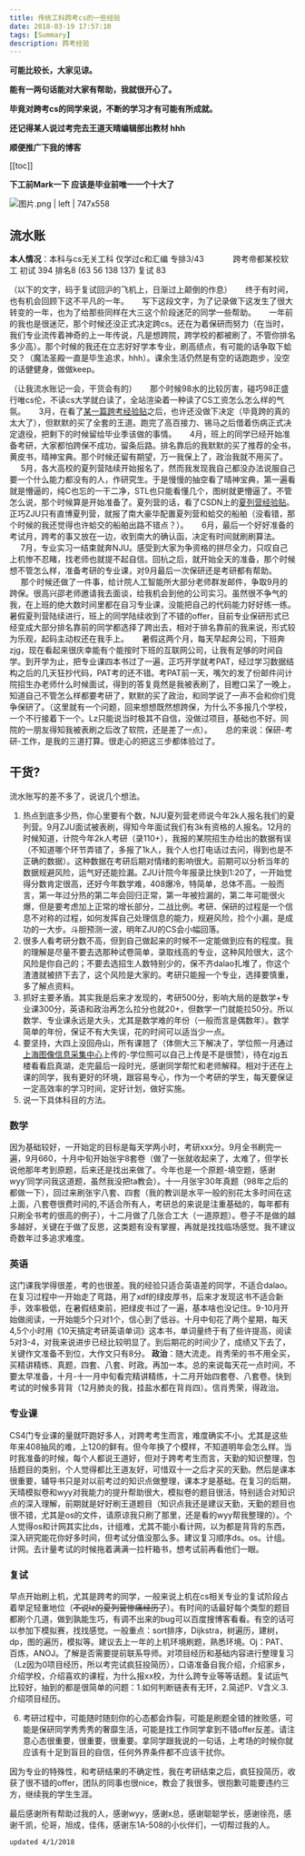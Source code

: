 ```yaml
---
title: 传统工科跨考cs的一些经验
date: 2018-03-19 17:57:10
tags: [Summary]
description: 跨考经验
---
```


**可能比较长，大家见谅。**

**能有一两句话能对大家有帮助，我就很开心了。**

**毕竟对跨考cs的同学来说，不断的学习才有可能有所成就。**

**还记得某人说过考完去王道天晴编辑部出教材 hhh**

**顺便推广下我的博客**

[[toc]]

**下工前Mark一下 应该是毕业前唯一一个十大了**

![图片.png | left | 747x558](https://cdn.nlark.com/yuque/0/2018/jpeg/104214/1534957732897-4776bd9e-44f6-44ab-b083-068667dc744c.jpeg "")

## 流水账

**本人情况**：本科与cs无关工科 仅学过c和汇编 专排3/43
            跨考帝都某校软工 初试 394 排名8 \(63 56 138 137\) 复试 83

（以下的文字，码于复试回沪的飞机上，日渐过上颠倒的作息）
      终于有时间，也有机会回顾下这不平凡的一年。
      写下这段文字，为了记录做下这发生了很大转变的一年，也为了给那些同样在大三这个阶段迷茫的同学一些帮助。
      一年前的我也是很迷茫，那个时候还没正式决定跨cs。还在为着保研而努力（在当时，我们专业流传着神奇的上一年传说，凡是想跨院，跨学校的都被刷了，不管你排名多少高）。那个时候的我还在立志好好学本专业，刷高绩点，有可能的话争取下蛤交？（魔法圣殿一直是毕生追求，hhh）。课余生活仍然是有空的话跑跑步，没空的话健健身，做做keep。

（让我流水账记一会，干货会有的）
     那个时候98水的比较厉害，碰巧98正盛行唯cs伦，不读cs大学就白读了，全站渲染着一种读了CS工资怎么怎么样的气氛。
     3月，在看了[某一篇跨考经验贴](http://www.cc98.org/topic/4689987/1#1)之后，也许还没做下决定（毕竟跨的真的太大了），但默默的买了全套的王道。跑完了高百接力、锡马之后借着伤病正式决定退役，把剩下的时候留给毕业季该做的事情。
     4月，班上的同学已经开始准备考研，大家都怕跨保不成功，留条后路。排名靠后的我默默的买了推荐的全书，黄皮书，晴神宝典。那个时候还留有期望，万一我保上了，政治我就不用买了。
     5月，各大高校的夏列营陆续开始报名了，然而我发现我自己都没办法说服自己要一个什么能力都没有的人，作研究生。于是慢慢的抽空看了晴神宝典，第一遍看就是懵逼的，纯C也忘的一干二净，STL也只能看懂几个，图树就更懵逼了。不管怎么说，那个时候算是开始准备了。夏列营的话，看了CSDN上的[夏列营经验贴](https://blog.csdn.net/bvl10101111/article/details/52999343)。正巧ZJU只有直博夏列营，就报了南大豪华配置夏列营和蛤交的船舶（没看错，那个时候的我还觉得也许蛤交的船舶出路不错点？）。
     6月，最后一个好好准备的考试月，跨考的事又放在一边，收到南大的确认函，决定有时间就刷刷算法。
     7月，专业实习一结束就奔NJU。感受到大家为争资格的拼尽全力，只叹自己上机惨不忍睹，找老师也就提不起自信。回杭之后，就开始全天的准备，那个时候想不管怎么样，准备考研的专业课，对9月最后一次保研还是考研都有帮助。
     那个时候还做了一件事，给计院人工智能所大部分老师群发邮件，争取9月的跨保。很高兴邵老师邀请我去面谈，给我机会到他的公司实习。虽然很不争气的我，在上班的绝大数时间里都在自习专业课，没能把自己的代码能力好好练一练。
暑假夏列营陆续进行，班上的同学陆续收到了不错的offer，目前专业保研形式已经变成大部分排名靠前的同学都选择了跨出去，相对于排名靠前的我来说，形式较为乐观，起码主动权还在我手上。
     暑假这两个月，每天早起奔公司，下班奔zjg，现在看起来很庆幸能有个能按时下班的互联网公司，让我有足够的时间自学。到开学为止，把专业课四本书过了一遍，正巧开学就考PAT，经过学习数据结构之后的几天狂抄代码，PAT考的还不错。考PAT前一天，嘴欠的发了份邮件问计院招生办老师什么时候面试，得到的答复竟然是我被表刷了，目瞪口呆了一晚上，知道自己不管怎么样都要考研了，默默的买了政治，和同学说了一声不会和你们竞争保研了。（这里就有一个问题，回来想想既然想跨保，为什么不多报几个学校，一个不行接着下一个。Lz只能说当时极其不自信，没做过项目，基础也不好。同院的一朋友得知我被表刷之后改了软院，还是差了一点）。
     总的来说：保研-考研-工作，是我的三道打算。很走心的把这三步都体验过了。

## 干货?

流水账写的差不多了，说说几个想法。
1. 热点到底多少热，你心里要有个数，NJU夏列营老师说今年2k人报名我们的夏列营。9月ZJU面试被表刷，得知今年面试我们有3k有资格的人报名。12月的时候知道，计院今年2k人考研（录110+），我报的某院招生办给出的数据有误（不知道哪个环节弄错了，多报了1k人，我个人也打电话过去问，得到也是不正确的数据）。这种数据在考研后期对情绪的影响很大。前期可以分析当年的数据规避风险，运气好还能捡漏。ZJU计院今年报录比快到1:20了，一开始觉得分数肯定很高，还好今年数学难，408爆冷，特简单，总体不高。一般而言，第一年过分热的第二年会回归正常，第一年被捡漏的，第二年可能很火爆，但是要考虑加上正常的增长部分，二战比例。考研、保研的过程是一个信息不对称的过程，如何发挥自己处理信息的能力，规避风险，捡个小漏，是成功的一大步。斗胆预测一波，明年ZJU的CS会小幅回落。
2. 很多人看考研分数不高，但到自己做起来的时候不一定能做到应有的程度。我的理解是尽量不要去选那种试卷简单，录取线高的专业，这种风险很大，这个风险是你自己的；不要去选招生人数特别少的，保不齐dalao扎堆了，你这个渣渣就被挤下去了，这个风险是大家的。考研只能报一个专业，选择要慎重，多了解点资料。
3. 抓好主要矛盾。其实我是后来才发现的，考研500分，影响大局的是数学+专业课300分，英语和政治再怎么拉分也就20+，但数学一门就能拉50分。所以数学、专业课永远是大头，尤其是数学难的年份（一般而言是偶数年）。数学简单的年份，保证不有大失误，花的时间可以适当少一点。
4. 要坚持，大四上没回舟山，所有课翘了（体侧大三下解决了，学位照一月通过[上海图像信息采集中心](http://www.shtxcj.com/home.asp)上传的-学位照可以自己上传是不是很赞），待在zjg五楼看看启真湖，走完最后一段时光，感谢同学帮忙和老师解释。相对于还在上课的同学，我有更好的环境，跟容易专心，作为一个考研的学生，每天要保证一定高效率的学习时间，定好计划，做好实施。
5. 说一下具体科目的方法。

### 数学
因为基础较好，一开始定的目标是每天学两小时，考研xxx分。9月全书刷完一遍，9月660，十月中旬开始张宇8套卷（做了一张就收起来了，太难了，但学长说他那年考到原题，后来还是找出来做了。今年也是一个原题-填空题，感谢wyy’同学问我这道题，虽然我没把ta教会）。十一月张宇30年真题（98年之后的都做一下），回过来刷张宇八套、四套（我的教训是水平一般的别花太多时间在这上面，八套卷很费时间的,不适合所有人，考研总的来说是注重基础的，每年都有只刷全书考的很高的例子），十二月做了几张合工大（一道原题）。卷子不是做的越多越好，关键在于做了反思，这类题有没有掌握，再就是找找临场感觉。我不建议奇数年过多追求难度。
### 英语
这门课我学得很差，考的也很差。我的经验只适合英语差的同学，不适合dalao。在复习过程中一开始走了弯路，用了xdf的绿皮厚书，后来才发现这书不适合新手，效率极低，在暑假结束前，把绿皮书过了一遍，基本啥也没记住。9-10月开始做阅读，一开始能5个只对1个，信心到了低谷。十月中旬花了两个星期，每天4,5个小时用《10天搞定考研英语单词》这本书，单词量终于有了些许提高，阅读5对3-4，对我来说进步已经比较明显了。到后期花的时间少了，成绩又下去了，关键作文准备不到位，大作文只有8分。         **政治**：随大流走。肖秀荣的书不用全买，买精讲精练、真题，四套、八套、时政。再加一本。总的来说每天花一点时间，不要太早准备，十月-十一月中旬看完精讲精练，十二月开始四套卷、八套卷。快到考试的时候多背背（12月肺炎的我，挂盐水都在背肖四）。信肖秀荣，得政治。
### 专业课
CS4门专业课的量就吓跑好多人，对跨考考生而言，难度确实不小。尤其是这些年来408抽风的难，上120的鲜有。但今年换了个模样，不知道明年会怎么样。当时我准备的时候，每个人都说王道好，但对于跨考考生而言，天勤的知识整理，包括题目的类别，个人觉得都比王道友好，可惜双十一之后才买的天勤。然后是课本很重要，辅导书只是对以前考过的知识点做整理，课本才是基础。在复习的后期，天晴模拟卷和wyy对我能力的提升帮助很大，模拟卷的题目很活，特别适合对知识点的深入理解，前期就是好好刷王道题目（知识点我还是建议天勤，天勤的题目也很不错，尤其是os的文件，请原谅我只刷了那里，还是看的wyy帮我整理的）。个人觉得os和计网其实比ds，计组难，尤其不能小看计网，以为都是背背的东西，深入研究能花你好多时间，但考试分值没那么多。建议复习顺序ds。os。计组。计网。去计量考试的时候拖着满满一拉杆箱书，想考试前再看他们一眼。
### 复试
早点开始刷上机，尤其是跨考的同学，一般来说上机在cs相关专业的复试阶段占着举足轻重地位（~~不说lz的夏列营惨痛经历了~~）。有时间的话最好每个类型的题目都刷个几道，做到孰能生巧，有调不出来的bug可以百度搜博客看看。有空的话可以参加下模拟赛，找找感觉。一般重点：sort排序，Dijkstra，树遍历，建树，dp，图的遍历，模拟等。建议去上一年的上机环境刷题，熟悉环境。Oj：PAT、百炼，ANOJ。了解是否需要提前联系导师。对项目经历和基础内容进行整理复习（Lz因为0项目经历，所以考完试疯狂投简历），口语准备自我介绍，介绍家乡，介绍学校，介绍喜欢的课程，为什么报xx校，为什么跨专业等等话题。复试运气比较好，抽到的都是很简单的问题：1.如何判断链表有无环，2.简述P、V含义.3.介绍项目经历。

6. 考研过程中，可能随时随刻你的心态都会炸裂，可能是刷题全错的挫败感，可能是保研同学秀秀秀的奢靡生活，可能是找工作同学拿到不错offer反差。请注意心态很重要，很重要，很重要。拿同学跟我说的一句话，上考场的时候你就应该有十足到盲目的自信，任何外界条件都不应该干扰你。

因为专业的特殊性，和考研结果的不确定性，我在考研结束之后，疯狂投简历，收获了很不错的offer，团队的同事也很nice，教会了我很多。很抱歉可能要违约三方，继续我的学生生涯。

最后感谢所有帮助过我的人，感谢wyy，感谢x总，感谢聪聪学长，感谢徐亮，感谢千凯，伦哥，旭成，佳伟，感谢东1A-508的小伙伴们，一切帮过我的人。

`updated 4/1/2018`
